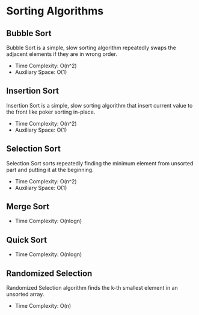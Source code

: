 # Sorting Algorithms

## Bubble Sort

Bubble Sort is a simple, slow sorting algorithm repeatedly swaps the adjacent elements if they are in wrong order.
* Time Complexity: O(n^2)
* Auxiliary Space: O(1)

## Insertion Sort

Insertion Sort is a simple, slow sorting algorithm that insert current value to the front like poker sorting in-place.
* Time Complexity: O(n^2)
* Auxiliary Space: O(1)

## Selection Sort

Selection Sort sorts repeatedly finding the minimum element from unsorted part and putting it at the beginning.
* Time Complexity: O(n^2)
* Auxiliary Space: O(1)

## Merge Sort

* Time Complexity: O(nlogn)

## Quick Sort

* Time Complexity: O(nlogn)

## Randomized Selection

Randomized Selection algorithm finds the k-th smallest element in an unsorted array.
* Time Complexity: O(n)
